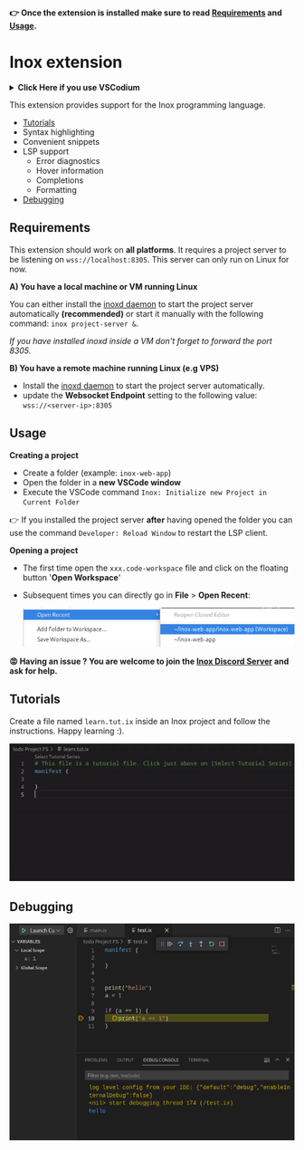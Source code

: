 **👉 Once the extension is installed make sure to read [Requirements](#requirements) and [Usage](#usage).**

# Inox extension

<details>

**<summary>Click Here if you use VSCodium</summary>**

Go on https://marketplace.visualstudio.com/items?itemName=graphr00t.inox and click on `Download Extension` to download the VSIX file for the extension:\
![image](https://user-images.githubusercontent.com/113632189/235324122-3f75a2bd-1238-4c53-9192-bcc530ab68c1.png)

You can install the extension in VSCodium by going on the **Extensions**
tab and clicking here:\
![image](https://user-images.githubusercontent.com/113632189/235324154-631e215c-1130-4da1-ae2a-a19806cd28c8.png)

</details>

This extension provides support for the Inox programming language.

- [Tutorials](#tutorials)
- Syntax highlighting
- Convenient snippets
- LSP support
  - Error diagnostics
  - Hover information
  - Completions
  - Formatting
- [Debugging](#debugging)


## Requirements

This extension should work on **all platforms**. It requires a project server to be listening on `wss://localhost:8305`. This server can only run on Linux for now.

__A) You have a local machine or VM running Linux__

You can either install the [inoxd daemon](https://github.com/inoxlang/inox/blob/master/docs/inox-daemon.md) to start the project server automatically __(recommended)__ or start it manually with the following command: `inox project-server &`.

_If you have installed inoxd inside a VM don't forget to forward the port 8305._

__B) You have a remote machine running Linux (e.g VPS)__

- Install the [inoxd daemon](https://github.com/inoxlang/inox/blob/master/docs/inox-daemon.md) to start the project server automatically.
- update the **Websocket Endpoint** setting to the following value: `wss://<server-ip>:8305`

## Usage

**Creating a project**

- Create a folder (example: `inox-web-app`)
- Open the folder in a **new VSCode window**
- Execute the VSCode command `Inox: Initialize new Project in Current Folder`

👉 If you installed the project server **after** having opened the folder you can use the command `Developer: Reload Window` to restart the LSP client.

**Opening a project**

- The first time open the `xxx.code-workspace` file and click on the floating button '**Open Workspace**'
- Subsequent times you can directly go in **File** > **Open Recent**:

  ![recent workspace](./assets/docs/recent-workspace.png)

**😡 Having an issue ? You are welcome to join the [Inox Discord Server](https://discord.gg/53YGx8GzgE) and ask for help.**

## Tutorials

Create a file named `learn.tut.ix` inside an Inox project and follow the instructions. Happy learning :).

![tutorial demo](assets/docs/tutorial-demo.gif)

## Debugging

![img](assets/docs/debug-demo.png)